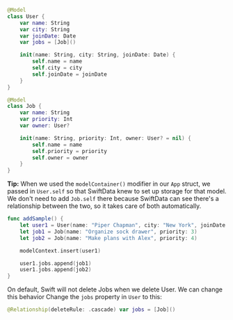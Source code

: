 ```swift
@Model
class User {
    var name: String
    var city: String
    var joinDate: Date
    var jobs = [Job]()

    init(name: String, city: String, joinDate: Date) {
        self.name = name
        self.city = city
        self.joinDate = joinDate
    }
}

@Model
class Job {
    var name: String
    var priority: Int
    var owner: User?

    init(name: String, priority: Int, owner: User? = nil) {
        self.name = name
        self.priority = priority
        self.owner = owner
    }
}
```

**Tip:** When we used the `modelContainer()` modifier in our `App` struct, we passed in `User.self` so that SwiftData knew to set up storage for that model. We don't need to add `Job.self` there because SwiftData can see there's a relationship between the two, so it takes care of both automatically.

```swift
func addSample() {
    let user1 = User(name: "Piper Chapman", city: "New York", joinDate: .now)
    let job1 = Job(name: "Organize sock drawer", priority: 3)
    let job2 = Job(name: "Make plans with Alex", priority: 4)

    modelContext.insert(user1)

    user1.jobs.append(job1)
    user1.jobs.append(job2)
}
```

On default, Swift will not delete Jobs when we delete User. We can change this behavior
Change the `jobs` property in `User` to this:
```swift
@Relationship(deleteRule: .cascade) var jobs = [Job]()
```
